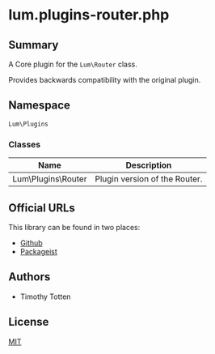 # lum.plugins-router.php

## Summary

A Core plugin for the `Lum\Router` class.

Provides backwards compatibility with the original plugin.

## Namespace

`Lum\Plugins`

### Classes

| Name                    | Description                                       |
| ----------------------- | ------------------------------------------------- |
| Lum\Plugins\Router      | Plugin version of the Router.                     |

## Official URLs

This library can be found in two places:

 * [Github](https://github.com/supernovus/lum.plugins-router.php)
 * [Packageist](https://packagist.org/packages/lum/lum-plugins-router)

## Authors

- Timothy Totten

## License

[MIT](https://spdx.org/licenses/MIT.html)
